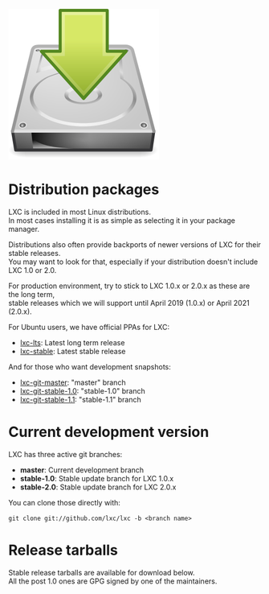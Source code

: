 ![Download icon](/static/img/download.png)
# Distribution packages
LXC is included in most Linux distributions.  
In most cases installing it is as simple as selecting it in your package manager.

Distributions also often provide backports of newer versions of LXC for their stable releases.  
You may want to look for that, especially if your distribution doesn't include LXC 1.0 or 2.0.

For production environment, try to stick to LXC 1.0.x or 2.0.x as these are the long term,  
stable releases which we will support until April 2019 (1.0.x) or April 2021 (2.0.x).

For Ubuntu users, we have official PPAs for LXC:

 * [lxc-lts](https://launchpad.net/~ubuntu-lxc/+archive/lxc-lts): Latest long term release
 * [lxc-stable](https://launchpad.net/~ubuntu-lxc/+archive/lxc-stable): Latest stable release

And for those who want development snapshots:

 * [lxc-git-master](https://launchpad.net/~ubuntu-lxc/+archive/lxc-git-master): "master" branch
 * [lxc-git-stable-1.0](https://launchpad.net/~ubuntu-lxc/+archive/lxc-git-stable-1.0): "stable-1.0" branch
 * [lxc-git-stable-1.1](https://launchpad.net/~ubuntu-lxc/+archive/lxc-git-stable-1.1): "stable-1.1" branch

# Current development version

LXC has three active git branches:

 * **master**: Current development branch
 * **stable-1.0**: Stable update branch for LXC 1.0.x
 * **stable-2.0**: Stable update branch for LXC 2.0.x

You can clone those directly with:

    git clone git://github.com/lxc/lxc -b <branch name>

# Release tarballs

Stable release tarballs are available for download below.  
All the post 1.0 ones are GPG signed by one of the maintainers.
